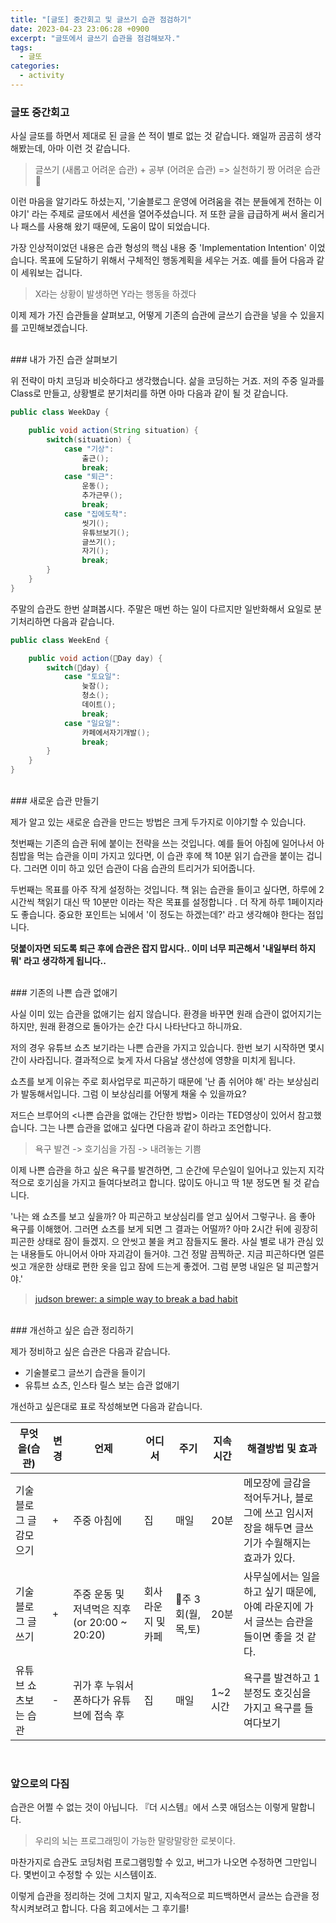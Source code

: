 ```yaml
---
title: "[글또] 중간회고 및 글쓰기 습관 점검하기"
date: 2023-04-23 23:06:28 +0900
excerpt: "글또에서 글쓰기 습관을 점검해보자."
tags:
  - 글또
categories:
  - activity
---
```



### 글또 중간회고

사실 글또를 하면서 제대로 된 글을 쓴 적이 별로 없는 것 같습니다. 왜일까 곰곰히 생각해봤는데, 아마 이런 것 같습니다.

> 글쓰기 (새롭고 어려운 습관) + 공부 (어려운 습관) => 실천하기 짱 어려운 습관 🤯


이런 마음을 알기라도 하셨는지, '기술블로그 운영에 어려움을 겪는 분들에게 전하는 이야기' 라는 주제로 글또에서 세션을 열어주셨습니다. 저 또한 글을 급급하게 써서 올리거나 패스를 사용해 왔기 때문에, 도움이 많이 되었습니다.

가장 인상적이었던 내용은 습관 형성의 핵심 내용 중 'Implementation Intention' 이었습니다. 목표에 도달하기 위해서 구체적인 행동계획을 세우는 거죠. 예를 들어 다음과 같이 세워보는 겁니다.

> X라는 상황이 발생하면 Y라는 행동을 하겠다


이제 제가 가진 습관들을 살펴보고, 어떻게 기존의 습관에 글쓰기 습관을 넣을 수 있을지를 고민해보겠습니다.

<br>
### 내가 가진 습관 살펴보기

위 전략이 마치 코딩과 비슷하다고 생각했습니다. 삶을 코딩하는 거죠. 저의 주중 일과를 Class로 만들고, 상황별로 분기처리를 하면 아마 다음과 같이 될 것 같습니다.

```java
public class WeekDay {

    public void action(String situation) {
        switch(situation) {
            case "기상":
                출근();
                break;
            case "퇴근":
                운동();
                추가근무();
                break;
            case "집에도착":
                씻기();
                유튜브보기();
                글쓰기();
                자기();
                break;
        }
    }
}
```


주말의 습관도 한번 살펴봅시다. 
주말은 매번 하는 일이 다르지만 일반화해서 요일로 분기처리하면 다음과 같습니다.

```java
public class WeekEnd {

    public void action(Day day) {
        switch(day) {
            case "토요일":
                늦잠(); 
                청소();
                데이트();
                break;
            case "일요일":
                카페에서자기개발();
                break;
        }
    }
}
```


<br>
### 새로운 습관 만들기

제가 알고 있는 새로운 습관을 만드는 방법은 크게 두가지로 이야기할 수 있습니다.

첫번째는 기존의 습관 뒤에 붙이는 전략을 쓰는 것입니다. 예를 들어 아침에 일어나서 아침밥을 먹는 습관을 이미 가지고 있다면, 이 습관 후에 책 10분 읽기 습관을 붙이는 겁니다. 그러면 이미 하고 있던 습관이 다음 습관의 트리거가 되어줍니다.

두번째는 목표를 아주 작게 설정하는 것입니다. 책 읽는 습관을 들이고 싶다면, 하루에 2시간씩 책읽기 대신 딱 10분만 이라는 작은 목표를 설정합니다 . 더 작게 하루 1페이지라도 좋습니다. 중요한 포인트는 뇌에서 '이 정도는 하겠는데?' 라고 생각해야 한다는 점입니다.

**덧붙이자면 되도록 퇴근 후에 습관은 잡지 맙시다.. 이미 너무 피곤해서 '내일부터 하지 뭐' 라고 생각하게 됩니다..**

<br>
### 기존의 나쁜 습관 없애기

사실 이미 있는 습관을 없애기는 쉽지 않습니다. 환경을 바꾸면 원래 습관이 없어지기는 하지만, 원래 환경으로 돌아가는 순간 다시 나타난다고 하니까요.

저의 경우 유튜브 쇼츠 보기라는 나쁜 습관을 가지고 있습니다. 한번 보기 시작하면 몇시간이 사라집니다. 결과적으로 늦게 자서 다음날 생산성에 영향을 미치게 됩니다. 

쇼츠를 보게 이유는 주로 회사업무로 피곤하기 때문에 '난 좀 쉬어야 해' 라는 보상심리가 발동해서입니다. 그럼 이 보상심리를 어떻게 채울 수 있을까요?

저드슨 브루어의 <나쁜 습관을 없애는 간단한 방법> 이라는 TED영상이 있어서 참고했습니다. 그는 나쁜 습관을 없애고 싶다면 다음과 같이 하라고 조언합니다.

> 욕구 발견 -> 호기심을 가짐 -> 내려놓는 기쁨

이제 나쁜 습관을 하고 싶은 욕구를 발견하면, 그 순간에 무슨일이 일어나고 있는지 지각적으로 호기심을 가지고 들여다보려고 합니다. 많이도 아니고 딱 1분 정도면 될 것 같습니다.

'나는 왜 쇼츠를 보고 싶을까? 아 피곤하고 보상심리를 얻고 싶어서 그렇구나. 음 좋아 욕구를 이해했어. 그러면 쇼츠를 보게 되면 그 결과는 어떨까? 아마 2시간 뒤에 굉장히 피곤한 상태로 잠이 들겠지. 으 안씻고 불을 켜고 잠들지도 몰라. 사실 별로 내가 관심 있는 내용들도 아니어서 아마 자괴감이 들거야. 그건 정말 끔찍하군. 지금 피곤하다면 얼른 씻고 개운한 상태로 편한 옷을 입고 잠에 드는게 좋겠어. 그럼 분명 내일은 덜 피곤할거야.'

> [judson brewer: a simple way to break a bad habit](https://www.ted.com/talks/judson_brewer_a_simple_way_to_break_a_bad_habit?language=ko&subtitle=ko)


<br>
### 개선하고 싶은 습관 정리하기

제가 정비하고 싶은 습관은 다음과 같습니다.

- 기술블로그 글쓰기 습관을 들이기
- 유튜브 쇼츠, 인스타 릴스 보는 습관 없애기
    

개선하고 싶은대로 표로 작성해보면 다음과 같습니다. 


|무엇을(습관)|변경|언제|어디서|주기|지속시간|해결방법 및 효과|
|--------|-----|---|---|---|---|---|
|기술블로그 글감모으기|+|주중 아침에|집|매일|20분|메모장에 글감을 적어두거나, 블로그에 쓰고 임시저장을 해두면 글쓰기가 수월해지는 효과가 있다.|
|기술블로그 글쓰기|+|주중 운동 및 저녁먹은 직후 (or 20:00 ~ 20:20) |회사 라운지 및 카페|주 3회(월,목,토)|20분|사무실에서는 일을 하고 싶기 때문에, 아예 라운지에 가서 글쓰는 습관을 들이면 좋을 것 같다.|
|유튜브 쇼츠보는 습관|-|귀가 후 누워서 폰하다가 유튜브에 접속 후|집|매일|1~2시간|욕구를 발견하고 1분정도 호깃심을 가지고 욕구를 들여다보기|


<br>

### 앞으로의 다짐

습관은 어쩔 수 없는 것이 아닙니다. 『더 시스템』에서 스콧 애덤스는 이렇게 말합니다.

> 우리의 뇌는 프로그래밍이 가능한 말랑말랑한 로봇이다. 

마찬가지로 습관도 코딩처럼 프로그램밍할 수 있고, 버그가 나오면 수정하면 그만입니다. 몇번이고 수정할 수 있는 시스템이죠.

이렇게 습관을 정리하는 것에 그치지 말고, 지속적으로 피드백하면서 글쓰는 습관을 정착시켜보려고 합니다. 다음 회고에서는 그 후기를!

